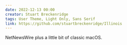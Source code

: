 ```yaml
---
date: 2022-12-13 00:00
creator: Stuart Breckenridge
tags: User Theme, Light Only, Sans Serif
link: https://github.com/stuartbreckenridge/Illinois
---
```


NetNewsWire plus a little bit of classic macOS.
